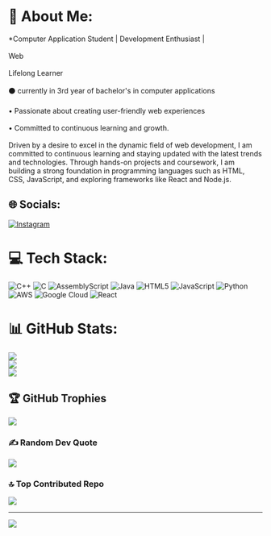 # 💫 About Me:
*Computer Application Student | Development Enthusiast |<br><br>Web<br><br>Lifelong Learner<br><br>⚫ currently in 3rd year of bachelor's in computer applications<br><br>• Passionate about creating user-friendly web experiences<br><br>• Committed to continuous learning and growth.<br><br>Driven by a desire to excel in the dynamic field of web development, I am committed to continuous learning and staying updated with the latest trends and technologies. Through hands-on projects and coursework, I am building a strong foundation in programming languages such as HTML, CSS, JavaScript, and exploring frameworks like React and Node.js.


## 🌐 Socials:
[![Instagram](https://img.shields.io/badge/Instagram-%23E4405F.svg?logo=Instagram&logoColor=white)](https://instagram.com/akhi_shxhid) 

# 💻 Tech Stack:
![C++](https://img.shields.io/badge/c++-%2300599C.svg?style=for-the-badge&logo=c%2B%2B&logoColor=white) ![C](https://img.shields.io/badge/c-%2300599C.svg?style=for-the-badge&logo=c&logoColor=white) ![AssemblyScript](https://img.shields.io/badge/assembly%20script-%23000000.svg?style=for-the-badge&logo=assemblyscript&logoColor=white) ![Java](https://img.shields.io/badge/java-%23ED8B00.svg?style=for-the-badge&logo=openjdk&logoColor=white) ![HTML5](https://img.shields.io/badge/html5-%23E34F26.svg?style=for-the-badge&logo=html5&logoColor=white) ![JavaScript](https://img.shields.io/badge/javascript-%23323330.svg?style=for-the-badge&logo=javascript&logoColor=%23F7DF1E) ![Python](https://img.shields.io/badge/python-3670A0?style=for-the-badge&logo=python&logoColor=ffdd54) ![AWS](https://img.shields.io/badge/AWS-%23FF9900.svg?style=for-the-badge&logo=amazon-aws&logoColor=white) ![Google Cloud](https://img.shields.io/badge/GoogleCloud-%234285F4.svg?style=for-the-badge&logo=google-cloud&logoColor=white) ![React](https://img.shields.io/badge/react-%2320232a.svg?style=for-the-badge&logo=react&logoColor=%2361DAFB)
# 📊 GitHub Stats:
![](https://github-readme-stats.vercel.app/api?username=akhi-shxhid&theme=dark&hide_border=false&include_all_commits=true&count_private=false)<br/>
![](https://github-readme-streak-stats.herokuapp.com/?user=akhi-shxhid&theme=dark&hide_border=false)<br/>
![](https://github-readme-stats.vercel.app/api/top-langs/?username=akhi-shxhid&theme=dark&hide_border=false&include_all_commits=true&count_private=false&layout=compact)

## 🏆 GitHub Trophies
![](https://github-profile-trophy.vercel.app/?username=akhi-shxhid&theme=radical&no-frame=false&no-bg=false&margin-w=4)

### ✍️ Random Dev Quote
![](https://quotes-github-readme.vercel.app/api?type=horizontal&theme=tokyonight)

### 🔝 Top Contributed Repo
![](https://github-contributor-stats.vercel.app/api?username=akhi-shxhid&limit=5&theme=vue&combine_all_yearly_contributions=true)

---
[![](https://visitcount.itsvg.in/api?id=akhi-shxhid&icon=0&color=0)](https://visitcount.itsvg.in)

<!-- Proudly created with GPRM ( https://gprm.itsvg.in ) -->

<!--
**akhi-shxhid/akhi-shxhid** is a ✨ _special_ ✨ repository because its `README.md` (this file) appears on your GitHub profile.

Here are some ideas to get you started:

- 🔭 I’m currently working on ...
- 🌱 I’m currently learning ...
- 👯 I’m looking to collaborate on ...
- 🤔 I’m looking for help with ...
- 💬 Ask me about ...
- 📫 How to reach me: ...
- 😄 Pronouns: ...
- ⚡ Fun fact: ...
-->
